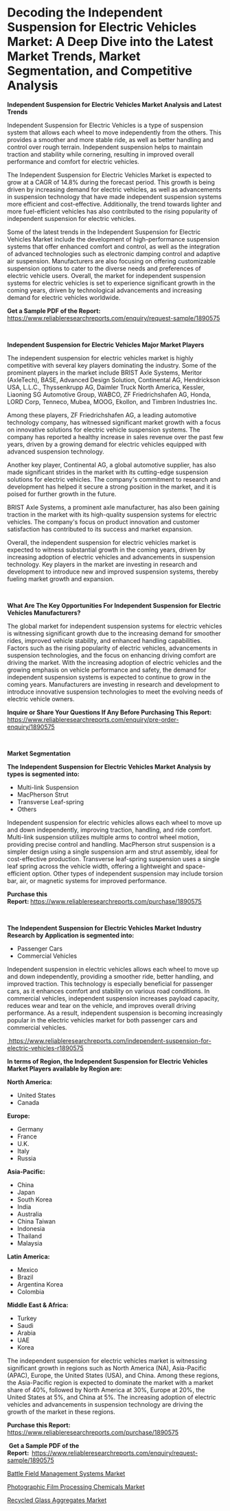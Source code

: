 <p><h1>Decoding the Independent Suspension for Electric Vehicles Market: A Deep Dive into the Latest Market Trends, Market Segmentation, and Competitive Analysis</h1></p><p><strong>Independent Suspension for Electric Vehicles Market Analysis and Latest Trends</strong></p>
<p><p>Independent Suspension for Electric Vehicles is a type of suspension system that allows each wheel to move independently from the others. This provides a smoother and more stable ride, as well as better handling and control over rough terrain. Independent suspension helps to maintain traction and stability while cornering, resulting in improved overall performance and comfort for electric vehicles.</p><p>The Independent Suspension for Electric Vehicles Market is expected to grow at a CAGR of 14.8% during the forecast period. This growth is being driven by increasing demand for electric vehicles, as well as advancements in suspension technology that have made independent suspension systems more efficient and cost-effective. Additionally, the trend towards lighter and more fuel-efficient vehicles has also contributed to the rising popularity of independent suspension for electric vehicles.</p><p>Some of the latest trends in the Independent Suspension for Electric Vehicles Market include the development of high-performance suspension systems that offer enhanced comfort and control, as well as the integration of advanced technologies such as electronic damping control and adaptive air suspension. Manufacturers are also focusing on offering customizable suspension options to cater to the diverse needs and preferences of electric vehicle users. Overall, the market for independent suspension systems for electric vehicles is set to experience significant growth in the coming years, driven by technological advancements and increasing demand for electric vehicles worldwide.</p></p>
<p><strong>Get a Sample PDF of the Report:&nbsp;</strong> <a href="https://www.reliableresearchreports.com/enquiry/request-sample/1890575">https://www.reliableresearchreports.com/enquiry/request-sample/1890575</a></p>
<p>&nbsp;</p>
<p><strong>Independent Suspension for Electric Vehicles Major Market Players</strong></p>
<p><p>The independent suspension for electric vehicles market is highly competitive with several key players dominating the industry. Some of the prominent players in the market include BRIST Axle Systems, Meritor (AxleTech), BASE, Advanced Design Solution, Continental AG, Hendrickson USA, L.L.C., Thyssenkrupp AG, Daimler Truck North America, Kessler, Liaoning SG Automotive Group, WABCO, ZF Friedrichshafen AG, Honda, LORD Corp, Tenneco, Mubea, MOOG, Ekollon, and Timbren Industries Inc.</p><p>Among these players, ZF Friedrichshafen AG, a leading automotive technology company, has witnessed significant market growth with a focus on innovative solutions for electric vehicle suspension systems. The company has reported a healthy increase in sales revenue over the past few years, driven by a growing demand for electric vehicles equipped with advanced suspension technology.</p><p>Another key player, Continental AG, a global automotive supplier, has also made significant strides in the market with its cutting-edge suspension solutions for electric vehicles. The company's commitment to research and development has helped it secure a strong position in the market, and it is poised for further growth in the future.</p><p>BRIST Axle Systems, a prominent axle manufacturer, has also been gaining traction in the market with its high-quality suspension systems for electric vehicles. The company's focus on product innovation and customer satisfaction has contributed to its success and market expansion.</p><p>Overall, the independent suspension for electric vehicles market is expected to witness substantial growth in the coming years, driven by increasing adoption of electric vehicles and advancements in suspension technology. Key players in the market are investing in research and development to introduce new and improved suspension systems, thereby fueling market growth and expansion.</p></p>
<p>&nbsp;</p>
<p><strong>What Are The Key Opportunities For Independent Suspension for Electric Vehicles Manufacturers?</strong></p>
<p><p>The global market for independent suspension systems for electric vehicles is witnessing significant growth due to the increasing demand for smoother rides, improved vehicle stability, and enhanced handling capabilities. Factors such as the rising popularity of electric vehicles, advancements in suspension technologies, and the focus on enhancing driving comfort are driving the market. With the increasing adoption of electric vehicles and the growing emphasis on vehicle performance and safety, the demand for independent suspension systems is expected to continue to grow in the coming years. Manufacturers are investing in research and development to introduce innovative suspension technologies to meet the evolving needs of electric vehicle owners.</p></p>
<p><strong>Inquire or Share Your Questions If Any Before Purchasing This Report:</strong> <a href="https://www.reliableresearchreports.com/enquiry/pre-order-enquiry/1890575">https://www.reliableresearchreports.com/enquiry/pre-order-enquiry/1890575</a></p>
<p>&nbsp;</p>
<p><strong>Market Segmentation</strong></p>
<p><strong>The Independent Suspension for Electric Vehicles Market Analysis by types is segmented into:</strong></p>
<p><ul><li>Multi-link Suspension</li><li>MacPherson Strut</li><li>Transverse Leaf-spring</li><li>Others</li></ul></p>
<p><p>Independent suspension for electric vehicles allows each wheel to move up and down independently, improving traction, handling, and ride comfort. Multi-link suspension utilizes multiple arms to control wheel motion, providing precise control and handling. MacPherson strut suspension is a simpler design using a single suspension arm and strut assembly, ideal for cost-effective production. Transverse leaf-spring suspension uses a single leaf spring across the vehicle width, offering a lightweight and space-efficient option. Other types of independent suspension may include torsion bar, air, or magnetic systems for improved performance.</p></p>
<p><strong>Purchase this Report:&nbsp;</strong><a href="https://www.reliableresearchreports.com/purchase/1890575">https://www.reliableresearchreports.com/purchase/1890575</a></p>
<p>&nbsp;</p>
<p><strong>The Independent Suspension for Electric Vehicles Market Industry Research by Application is segmented into:</strong></p>
<p><ul><li>Passenger Cars</li><li>Commercial Vehicles</li></ul></p>
<p><p>Independent suspension in electric vehicles allows each wheel to move up and down independently, providing a smoother ride, better handling, and improved traction. This technology is especially beneficial for passenger cars, as it enhances comfort and stability on various road conditions. In commercial vehicles, independent suspension increases payload capacity, reduces wear and tear on the vehicle, and improves overall driving performance. As a result, independent suspension is becoming increasingly popular in the electric vehicles market for both passenger cars and commercial vehicles.</p></p>
<p><a href="https://www.reliableresearchreports.com/independent-suspension-for-electric-vehicles-r1890575">&nbsp;https://www.reliableresearchreports.com/independent-suspension-for-electric-vehicles-r1890575</a></p>
<p><strong>In terms of Region, the Independent Suspension for Electric Vehicles Market Players available by Region are:</strong></p>
<p>
    <p> <strong> North America: </strong>
        <ul>
            <li>United States</li>
            <li>Canada</li>
        </ul>
        </p> 
    <p> <strong> Europe: </strong>
        <ul>
            <li>Germany</li>
            <li>France</li>
            <li>U.K.</li>
            <li>Italy</li>
            <li>Russia</li>
        </ul>
        </p> 
    <p> <strong> Asia-Pacific: </strong>
        <ul>
            <li>China</li>
            <li>Japan</li>
            <li>South Korea</li>
            <li>India</li>
            <li>Australia</li>
            <li>China Taiwan</li>
            <li>Indonesia</li>
            <li>Thailand</li>
            <li>Malaysia</li>
        </ul>
        </p> 
    <p> <strong> Latin America: </strong>
        <ul>
            <li>Mexico</li>
            <li>Brazil</li>
            <li>Argentina Korea</li>
            <li>Colombia</li>
        </ul>
        </p> 
    <p> <strong> Middle East & Africa: </strong>
        <ul>
            <li>Turkey</li>
            <li>Saudi</li>
            <li>Arabia</li>
            <li>UAE</li>
            <li>Korea</li>
        </ul>
    </p>
    </p>
<p><p>The independent suspension for electric vehicles market is witnessing significant growth in regions such as North America (NA), Asia-Pacific (APAC), Europe, the United States (USA), and China. Among these regions, the Asia-Pacific region is expected to dominate the market with a market share of 40%, followed by North America at 30%, Europe at 20%, the United States at 5%, and China at 5%. The increasing adoption of electric vehicles and advancements in suspension technology are driving the growth of the market in these regions.</p></p>
<p><strong>Purchase this Report: </strong><a href="https://www.reliableresearchreports.com/purchase/1890575">https://www.reliableresearchreports.com/purchase/1890575</a></p>
<p>&nbsp;<strong>Get a Sample PDF of the Report:&nbsp;&nbsp;</strong><a href="https://www.reliableresearchreports.com/enquiry/request-sample/1890575">https://www.reliableresearchreports.com/enquiry/request-sample/1890575</a></p>
<p><strong></strong></p>
<p><p><a href="https://issuu.com/reportprime-2/docs/battle-field-management-systems-market-size-2030.p">Battle Field Management Systems Market</a></p><p><a href="https://github.com/violawzepeda0462024/Market-Research-Report-List-1/blob/main/photographic-film-processing-chemicals-market.md">Photographic Film Processing Chemicals Market</a></p><p><a href="https://github.com/erickahgreen002024/Market-Research-Report-List-1/blob/main/recycled-glass-aggregates-market.md">Recycled Glass Aggregates Market</a></p></p>